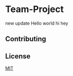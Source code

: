 # Team-Project

new update 
Hello world
hi
hey

## Contributing

## License

[MIT](https://choosealicense.com/licenses/mit/)
